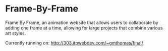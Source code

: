 # Frame-By-Frame
Frame By Frame, an animation website that allows users to collaborate by adding one frame at a time, 
allowing for large projects that combine various art styles.

Currently running on: http://303.itpwebdev.com/~gmthomas/final/

